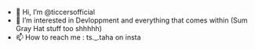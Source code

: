- 👋 Hi, I’m @ticcersofficial
- 👀 I’m interested in Devloppment and everything that comes within (Sum Gray Hat stuff too shhhhh)
- 📫 How to reach me : ts._.taha on insta

<!---
ticcersofficial/ticcersofficial is a ✨ special ✨ repository because its `README.md` (this file) appears on your GitHub profile.
You can click the Preview link to take a look at your changes.
--->
